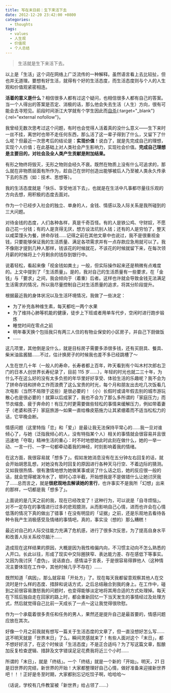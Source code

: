 ```yaml
---
title: 写在末日前：生下来活下去
date: 2012-12-20 23:42:00 +0800
categories:
  - thoughts
tags:
  - values
  - 人生观
  - 价值观
  - 个人总结
---
```

> 生活就是生下来活下去。

以上是「生活」这个词在网络上广泛流传的一种解释。虽然语言看上去比较扯，但也并无道理。要想有好生活，就得有个好的生活态度，而生活态度则与个人的人生观和价值观紧密相连。

**活着的意义是什么**？相信很多人都有过这个疑问，也相信很多人都有自己的答案。当一个人得出的答案是否定、消极的话，那么他会失去生活（人生）方向，很有可能会去寻短见。前段时间浙江大学就有个学生因此而[自杀](http://ww1.sinaimg.cn/large/6146bc3ejw1dzf66wm2jlj.jpg "查看浙江大学自杀学生遗书"){:target="_blank"}{:rel="external nofollow"}。

我曾经无数次思考过这个问题，有时也会觉得人活着真的没什么意义——生下来时一丝不挂，离世时也带不走任何东西，那么活了这一辈子得到了什么，又留下了什么呢？但最近一次思考后的结论是：**实现价值**！说白了，就是先完成自己的理想，实现个人价值；在此基础上对人类社会产生影响力，实现社会价值。**完成自己理想是主要目的，对社会及全人类产生贡献是附加结果。**

有形之物终将毁灭，无形之物则会经久不衰。既然在物质上没有什么可追求的，那么就在非物质层面有所作为，趁自己在世时创造出能够被后人乃至被人类永久传承下去的东西（如：技术、思想等）。

我的生活态度就是「快乐、享受地活下去」，也就是在生活中凡事都尽量往乐观的方向去想，用积极的态度去面对。

作为一个已经步入社会的独立、单身的人，金钱、情感以及人际关系是我所碰到的三大问题。

对待金钱的态度，人们各种各样，真是千奇百怪。有的人是铁公鸡、守财奴，不愿自己花一分钱；有的人是贪得无厌，想方设法坑别人钱；还有的人是穷怕了，整天以咸菜馒头为餐，拼命存钱……记得之前在其他文章中也说过，我不是很重视金钱，只要能够保证我的生活质量、满足各项需求并有一点存款应急用就可以了。我不像刚才提到几种人那样，钱该花的时候就花，不该花的时候就留下来，在每次领月薪的时候将上个月剩余的钱存到银行中。

说着轻松，看起来像「视金钱如粪土」一般，但实际操作起来还是稍微有点难度的。上文中提到了「生活质量」。是的，我对自己的生活质量有一些要求，在「金钱」与「要求」之间，我会倾向于（着重）后者。这样也许就会导致金钱无法满足生活需求的情况，所以我尽量控制自己对生活质量的追求，将其分阶段提升。

根据最近我的身体状况以及生活环境情况，我做了一些决定：

* 为了补充各种维生素，每天都吃一两个水果
* 为了维持心肺等机能的健康，徒步上下班或者用单车代步，空闲时进行跑步锻炼
* 睡觉时间在零点之前
* 明年春天换个包括我只有两三人住的有物业保安的小区房子，并自己下厨做饭
* ……

这几项里，其他倒是没什么，就是目标房子需要多添很多钱，还有买厨具、餐具、柴米油盐酱醋……不过，估计换房子的时候我也差不多已经跳槽了～

人生在世几十年（一般人的寿命，长寿者都上百年，昨天看到有个叫木村次郎右卫门的日本人创世界长寿纪录了，目前 115 岁……），年轻的时光也就二三十年，为什么不在这么好的没有太多负担的年华里好好享受、体验生活的乐趣呢？我不会为了拼命存钱和拼命工作而浪费了这么宝贵的时光，每个月和朋友出去吃几次饭看几次电影（当然不局限于这些）是很必要的！（小）长假时或请年假去别的城市游玩散心也是很必要的！就算以后成家了，我也不会为了那么多所谓的「家庭压力」而节衣缩食、疲于奔命的！有压力时更需要做些轻松的事情来缓解压力，例如带着妻子（老婆和孩子）家庭旅游～如果一直给橡皮筋施力让其紧绷着而不适当松松力的话，它早晚会断。

情感问题（这里特指「恋」和「爱」）是最让我无法保持平常心的……我一旦对谁倾心了，与她（泛指我倾心的人，没有特指某个人）相关的事情就会很容易并且很迅速地「夺取」精神生活的重心：时不时地想她此时此刻在做什么，她的一举一动、一言一行、一字一句都牵动着我的神经，时刻影响着我的情绪。

在这方面，我很容易就「想多了」。假如发她消息没有在五分钟左右回复的话，就会开始胡思乱想，对她没有及时回复的原因进行各种天马行空、不着边际的猜测。又如我很热情、很有激情地想为她做某事或说了什么话之后，她的反应很一般的话，就会觉得被泼冷水了，顿时心凉半截，开始想我是不是做错什么让她讨厌我了……总而言之，就是**很悲观地去解读她的言行**，也许事实不是我所「幻想」出来的那样，一切都是我「想多了」。

上面说的是几天之前的我，现在已经改变了！这种行为，可以说是「自寻烦恼」。对不一定存在的事情进行过多的悲观臆测，从而影响自己心情，进而也许会在心情低落的情况下真的做出了错事！在没有明显的「证据」之前，还是乐观地去看待各种令我产生消极感受及情绪的事情吧，真的，事实没（想的）那么糟糕！

最近对自己的人际交往能力充满了危机感，进行了很多次反思，为了提高自身水平和改善人际关系绞尽脑汁……

造成现在这样结果的原因，大概是因为我性格偏内向，不习惯主动向不怎么熟悉的人开口。长此以往，形成了现实中交际圈狭窄、表达能力差、存在感低下等事实。又因为我讨厌「虚伪」，说话直白，感情溢于言表，于是很容易得罪他人（这种情况主要体现在工作中，其他时候几乎不存在）……

既然知道「病因」，那么就容易「开处方」了。现在每天我都留意观察其他人在交流时是什么样的态度、措辞和说话方式，之后总结融合到我的身上。在工作中，碰到之前很容易激怒我的问题时，也变得能够淡定地将其用合适的方式处理掉。每天在下班后独自走在回家的路上时，都会重新回忆一下当天发生的事情经过及处理方式，然后就觉得自己比前一天成长了一点～这让我觉得很欣慰。

作为一个承载着很多责任和任务的男人，果然还是提升自己是最首要的，情感问题应放在其次。

好像一个月之前我就有想写一篇关于生活态度的文章了，但一直没想好怎么写……这不明天就是「世界末日」了么，瞬间灵感就来了！有些人面对这个「末日」，都不想好好活了，在这个时候谈「生活态度」不是正合适吗？为了写这篇文章，酝酿加反复检查逻辑、措辞及文字错误足足花费我将近三个小时……

所谓的「末日」，就是「终结」。一个「终结」就是一个新的「开始」。明天，21 日是旧世界的完结，新世界的开始！大家都整理好自己心情，做好准备来迎接新世界吧！！！正好是冬至时期，大家都别忘记吃饺子啊，哈哈哈～

（话说，学校有几件教室被「新世界」给占领了……）
